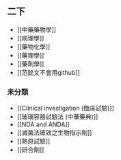 ## 二下
- [[中藥藥物學]]
- [[病理學]]
- [[藥物化學]]
- [[藥理學]]
- [[藥劑學]]
- [[范懿文不會用github]]
### 未分類
- [[Clinical investigation (臨床試驗)]]
- [[玻璃容器試驗法 (中華藥典)]]
- [[NDA and ANDA]]
- [[滅菌法確效之生物指示劑]]
- [[熱原試驗]]
- [[研合劑]]